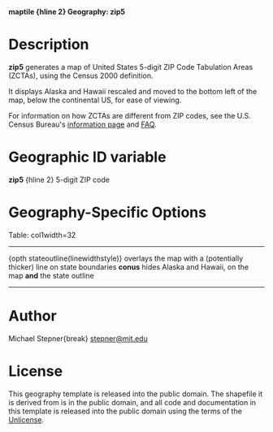 **maptile {hline 2} Geography: zip5**

# Description

**zip5** generates a map of United States 5-digit ZIP Code Tabulation Areas (ZCTAs), using the Census 2000 definition.

It displays Alaska and Hawaii rescaled and moved to the bottom left of the map, below the continental US, for ease of viewing.

For information on how ZCTAs are different from ZIP codes, see the U.S. Census Bureau's [information page](http://www.census.gov/geo/reference/zctas.html) and [FAQ](http://www.census.gov/geo/reference/zctafaq.html).

# Geographic ID variable

**zip5** {hline 2} 5-digit ZIP code

# Geography-Specific Options

Table: col1width=32

-----------------------------------   -----------------------------
{opth stateoutline(linewidthstyle)}   overlays the map with a (potentially thicker) line on state boundaries
**conus**                             hides Alaska and Hawaii, on the map **and** the state outline
-----------------------------------   -----------------------------


# Author

Michael Stepner{break}
stepner@mit.edu

# License

This geography template is released into the public domain.  The shapefile it is derived from is in the public domain, and all code and documentation in this template is released into the public domain using the terms of the [Unlicense](http://unlicense.org/).